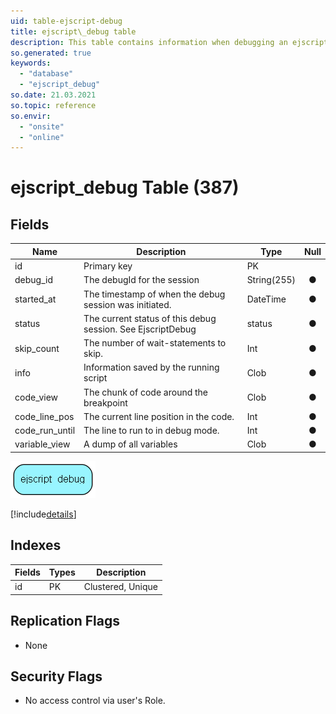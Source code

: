 ```yaml
---
uid: table-ejscript-debug
title: ejscript\_debug table
description: This table contains information when debugging an ejscript
so.generated: true
keywords:
  - "database"
  - "ejscript_debug"
so.date: 21.03.2021
so.topic: reference
so.envir:
  - "onsite"
  - "online"
---
```


# ejscript\_debug Table (387)

## Fields

| Name | Description | Type | Null |
|------|-------------|------|:----:|
|id|Primary key|PK| |
|debug\_id|The debugId for the session|String(255)|&#x25CF;|
|started\_at|The timestamp of when the debug session was initiated.|DateTime|&#x25CF;|
|status|The current status of this debug session. See EjscriptDebug|status|&#x25CF;|
|skip\_count|The number of wait-statements to skip.|Int|&#x25CF;|
|info|Information saved by the running script|Clob|&#x25CF;|
|code\_view|The chunk of code around the breakpoint|Clob|&#x25CF;|
|code\_line\_pos|The current line position in the code.|Int|&#x25CF;|
|code\_run\_until|The line to run to in debug mode.|Int|&#x25CF;|
|variable\_view|A dump of all variables|Clob|&#x25CF;|


![ejscript_debug table relationship diagram](./media/ejscript_debug.png)

[!include[details](./includes/ejscript-debug.md)]

## Indexes

| Fields | Types | Description |
|--------|-------|-------------|
|id |PK |Clustered, Unique |

## Replication Flags

* None

## Security Flags

* No access control via user's Role.

